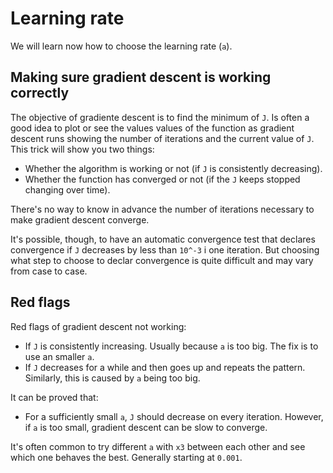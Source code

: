 # Learning rate

We will learn now how to choose the learning rate (`a`).

## Making sure gradient descent is working correctly

The objective of gradiente descent is to find the minimum of `J`. Is often a good idea to plot or see the values values of the function as gradient descent runs showing the number of iterations and the current value of `J`. This trick will show you two things:

- Whether the algorithm is working or not (if `J` is consistently decreasing).
- Whether the function has converged or not (if the `J` keeps stopped changing over time).

There's no way to know in advance the number of iterations necessary to make gradient descent converge.

It's possible, though, to have an automatic convergence test that declares convergence if `J` decreases by less than `10^-3` i one iteration. But choosing what step to choose to declar convergence is quite difficult and may vary from case to case.

## Red flags

Red flags of gradient descent not working:

- If `J` is consistently increasing. Usually because `a` is too big. The fix is to use an smaller `a`.
- If `J` decreases for a while and then goes up and repeats the pattern. Similarly, this is caused by `a` being too big.

It can be proved that:

- For a sufficiently small `a`, `J` should decrease on every iteration. However, if `a` is too small, gradient descent can be slow to converge.

It's often common to try different `a` with `x3` between each other and see which one behaves the best. Generally starting at `0.001`.
